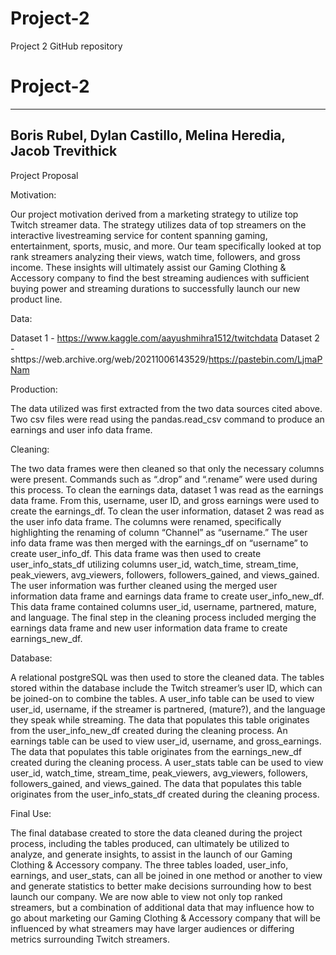 # Project-2
Project 2 GitHub repository


# Project-2

--- 
Boris Rubel, Dylan Castillo, Melina Heredia, Jacob Trevithick 
--- 

Project Proposal

Motivation:

Our project motivation derived from a marketing strategy to utilize top Twitch streamer data. The strategy utilizes data of top streamers on the interactive livestreaming service for content spanning gaming, entertainment, sports, music, and more. Our team specifically looked at top rank streamers analyzing their views, watch time, followers, and gross income. These insights will ultimately assist our Gaming Clothing & Accessory company to find the best streaming audiences with sufficient buying power and streaming durations to successfully launch our new product line.

Data:

Dataset 1 - https://www.kaggle.com/aayushmihra1512/twitchdata
Dataset 2 - shttps://web.archive.org/web/20211006143529/https://pastebin.com/LjmaPNam

Production:

The data utilized was first extracted from the two data sources cited above. Two csv files were read using the pandas.read_csv command to produce an earnings  and user info data frame.

Cleaning:

The two data frames were then cleaned so that only the necessary columns were present. Commands such as “.drop” and “.rename” were used during this process.
To clean the earnings data, dataset 1 was read as the earnings data frame. From this, username, user ID, and gross earnings were used to create the earnings_df.
To clean the user information, dataset 2 was read as the user info data frame. The columns were renamed, specifically highlighting the renaming of column “Channel” as “username.” The user info data frame was then merged with the earnings_df on “username” to create user_info_df. This data frame was then used to create user_info_stats_df utilizing columns user_id, watch_time, stream_time, peak_viewers, avg_viewers, followers, followers_gained, and views_gained. 
The user information was further cleaned using the merged user information data frame and earnings data frame to create user_info_new_df. This data frame contained columns user_id, username, partnered, mature, and language.
The final step in the cleaning process included merging the earnings data frame and new user information data frame to create earnings_new_df.

Database:

A relational postgreSQL was then used to store the cleaned data. The tables stored within the database include the Twitch streamer’s user ID, which can be joined-on to combine the tables. 
A user_info table can be used to view user_id, username, if the streamer is partnered, (mature?), and the language they speak while streaming. The data that populates this table originates from the user_info_new_df created during the cleaning process.
An earnings table can be used to view user_id, username, and gross_earnings. The data that populates this table originates from the earnings_new_df created during the cleaning process.
A user_stats table can be used to view user_id, watch_time, stream_time, peak_viewers, avg_viewers, followers, followers_gained, and views_gained. The data that populates this table originates from the user_info_stats_df created during the cleaning process.

Final Use:

The final database created to store the data cleaned during the project process, including the tables produced, can ultimately be utilized to analyze, and generate insights, to assist in the launch of our Gaming Clothing & Accessory company. The three tables loaded, user_info, earnings, and user_stats, can all be joined in one method or another to view and generate statistics to better make decisions surrounding how to best launch our company. We are now able to view not only top ranked streamers, but a combination of additional data that may influence how to go about marketing our Gaming Clothing & Accessory company that will be influenced by what streamers may have larger audiences or differing metrics surrounding Twitch streamers.

